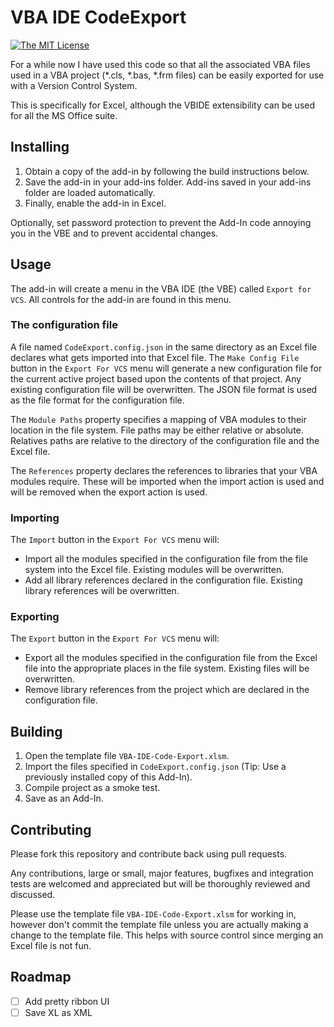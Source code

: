# VBA IDE CodeExport

[![The MIT License](https://img.shields.io/badge/license-MIT-orange.svg?style=flat-square)](http://opensource.org/licenses/MIT)

For a while now I have used this code so that all the associated VBA files used in a VBA project (*.cls, *.bas, *.frm files) can be easily exported for use with a Version Control System.

This is specifically for Excel, although the VBIDE extensibility can be used for all the MS Office suite.

## Installing

1. Obtain a copy of the add-in by following the build instructions below.
2. Save the add-in in your add-ins folder. Add-ins saved in your add-ins folder are loaded automatically.
3. Finally, enable the add-in in Excel.

Optionally, set password protection to prevent the Add-In code annoying you in the VBE and to prevent accidental changes.

## Usage

The add-in will create a menu in the VBA IDE (the VBE) called `Export for VCS`. All controls for the add-in are found in this menu.

### The configuration file

A file named `CodeExport.config.json` in the same directory as an Excel file declares what gets imported into that Excel file. The `Make Config File` button in the `Export For VCS` menu will generate a new configuration file for the current active project based upon the contents of that project. Any existing configuration file will be overwritten. The JSON file format is used as the file format for the configuration file.

The `Module Paths` property specifies a mapping of VBA modules to their location in the file system. File paths may be either relative or absolute. Relatives paths are relative to the directory of the configuration file and the Excel file.

The `References` property declares the references to libraries that your VBA modules require. These will be imported when the import action is used and will be removed when the export action is used.

### Importing

The `Import` button in the `Export For VCS` menu will:

* Import all the modules specified in the configuration file from the file system into the Excel file. Existing modules will be overwritten.
* Add all library references declared in the configuration file. Existing library references will be overwritten.


### Exporting

The `Export` button in the `Export For VCS` menu will:

* Export all the modules specified in the configuration file from the Excel file into the appropriate places in the file system. Existing files will be overwritten.
* Remove library references from the project which are declared in the configuration file.

## Building

1. Open the template file `VBA-IDE-Code-Export.xlsm`.
2. Import the files specified in `CodeExport.config.json` (Tip: Use a previously installed copy of this Add-In).
3. Compile project as a smoke test.
5. Save as an Add-In.

## Contributing
Please fork this repository and contribute back using pull requests.

Any contributions, large or small, major features, bugfixes and integration tests are welcomed and appreciated but will be thoroughly reviewed and discussed.

Please use the template file `VBA-IDE-Code-Export.xlsm` for working in, however don't commit the template file unless you are actually making a change to the template file. This helps with source control since merging an Excel file is not fun.

## Roadmap

- [ ] Add pretty ribbon UI
- [ ] Save XL as XML
